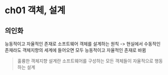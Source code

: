 # ch01 객체, 설계
## 의인화
능동적이고 자율적인 존재로 소프트웨어 객체를 설계하는 원칙
-> 현실에서 수동적인 존재라도 객체지향의 세계에 들어오면 모두 능동적이고 자율적인 존재로 바뀜

> 훌륭한 객체지향 설계란 소프트웨어를 구성하는 모든 객체들이 자율적으로 행동하는 설계